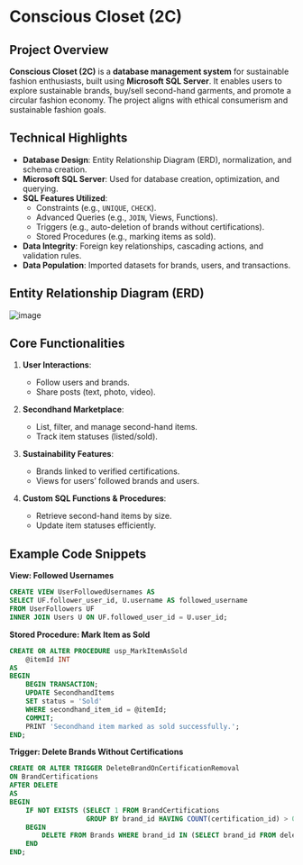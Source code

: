 # Conscious Closet (2C)  

## Project Overview  
**Conscious Closet (2C)** is a **database management system** for sustainable fashion enthusiasts, built using **Microsoft SQL Server**. It enables users to explore sustainable brands, buy/sell second-hand garments, and promote a circular fashion economy. The project aligns with ethical consumerism and sustainable fashion goals.  

## Technical Highlights  
- **Database Design**: Entity Relationship Diagram (ERD), normalization, and schema creation.  
- **Microsoft SQL Server**: Used for database creation, optimization, and querying.  
- **SQL Features Utilized**:  
  - Constraints (e.g., `UNIQUE`, `CHECK`).  
  - Advanced Queries (e.g., `JOIN`, Views, Functions).  
  - Triggers (e.g., auto-deletion of brands without certifications).  
  - Stored Procedures (e.g., marking items as sold).  
- **Data Integrity**: Foreign key relationships, cascading actions, and validation rules.  
- **Data Population**: Imported datasets for brands, users, and transactions.

## Entity Relationship Diagram (ERD)
![image](https://github.com/user-attachments/assets/ee07e938-0ec3-4fc1-b458-c76b5e39f4e2)

## Core Functionalities  
1. **User Interactions**:  
   - Follow users and brands.  
   - Share posts (text, photo, video).  

2. **Secondhand Marketplace**:  
   - List, filter, and manage second-hand items.  
   - Track item statuses (listed/sold).  

3. **Sustainability Features**:  
   - Brands linked to verified certifications.  
   - Views for users’ followed brands and users.  

4. **Custom SQL Functions & Procedures**:  
   - Retrieve second-hand items by size.  
   - Update item statuses efficiently.  

## Example Code Snippets  
**View: Followed Usernames**  
```sql
CREATE VIEW UserFollowedUsernames AS
SELECT UF.follower_user_id, U.username AS followed_username
FROM UserFollowers UF
INNER JOIN Users U ON UF.followed_user_id = U.user_id;
```
**Stored Procedure: Mark Item as Sold**  
```sql
CREATE OR ALTER PROCEDURE usp_MarkItemAsSold
    @itemId INT
AS
BEGIN
    BEGIN TRANSACTION;
    UPDATE SecondhandItems
    SET status = 'Sold'
    WHERE secondhand_item_id = @itemId;
    COMMIT;
    PRINT 'Secondhand item marked as sold successfully.';
END;
```
**Trigger: Delete Brands Without Certifications**  
```sql
CREATE OR ALTER TRIGGER DeleteBrandOnCertificationRemoval
ON BrandCertifications
AFTER DELETE
AS
BEGIN
    IF NOT EXISTS (SELECT 1 FROM BrandCertifications 
                   GROUP BY brand_id HAVING COUNT(certification_id) > 0)
    BEGIN
        DELETE FROM Brands WHERE brand_id IN (SELECT brand_id FROM deleted);
    END
END;
